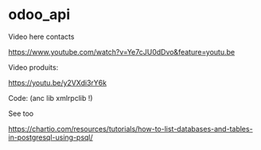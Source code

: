 # odoo_api

Video here contacts

https://www.youtube.com/watch?v=Ye7cJU0dDvo&feature=youtu.be


Video produits: 

https://youtu.be/y2VXdi3rY6k



Code: (anc lib xmlrpclib !)



See too 

https://chartio.com/resources/tutorials/how-to-list-databases-and-tables-in-postgresql-using-psql/
